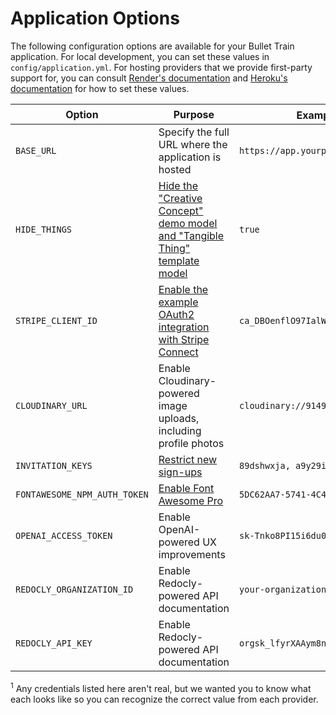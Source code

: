 # Application Options

The following configuration options are available for your Bullet Train application. For local development, you can set these values in `config/application.yml`. For hosting providers that we provide first-party support for, you can consult [Render's documentation](https://render.com/docs/environment-variables) and [Heroku's documentation](https://devcenter.heroku.com/articles/config-vars) for how to set these values.

| Option | Purpose | Example Value <sup><a href="#footnote-1">1</a></sup> | Helper Methods |
| --- | --- | --- | --- |
| `BASE_URL` | Specify the full URL where the application is hosted | `https://app.yourproduct.com` | |
| `HIDE_THINGS` | [Hide the "Creative Concept" demo model and "Tangible Thing" template model](/docs/super-scaffolding.md) | `true` | `scaffolding_things_disabled?` |
| `STRIPE_CLIENT_ID` | [Enable the example OAuth2 integration with Stripe Connect](/docs/oauth.md) | `ca_DBOenflO97IalW31IEvpvSKGHjOWhGzJ` | `stripe_enabled?` |
| `CLOUDINARY_URL` | Enable Cloudinary-powered image uploads, including profile photos | `cloudinary://9149...:3HSd...@hfytqhfzj` | `cloudinary_enabled?` |
| `INVITATION_KEYS` | [Restrict new sign-ups](/docs/authentication.md) | `89dshwxja, a9y29ihs1` | `invitation_keys` `invitation_only?` |
| `FONTAWESOME_NPM_AUTH_TOKEN` | [Enable Font Awesome Pro](/docs/font-awesome-pro.md) | `5DC62AA7-5741-4C45-874B-EA9CAA4EE085` | `font_awesome?` |
| `OPENAI_ACCESS_TOKEN` | Enable OpenAI-powered UX improvements | `sk-Tnko8PI15i6du03KkxVExTz3lbkFJV...` | `openai_enabled?` |
| `REDOCLY_ORGANIZATION_ID` | Enable Redocly-powered API documentation | `your-organization-name` | |
| `REDOCLY_API_KEY` | Enable Redocly-powered API documentation |`orgsk_lfyrXAAym8nbSrar9b8wvTN+...`| |

<sup><a name="footnote-1"></a>1</sup> Any credentials listed here aren't real, but we wanted you to know what each looks like so you can recognize the correct value from each provider.